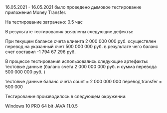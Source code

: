 16.05.2021 - 16.05.2021 было проведено дымовое тестирование приложения Money Transfer.

На тестирование затрачено: 0.5 час

В результате тестирования выявлены следующие дефекты:

При текущем балансе счета клиента 2 000 000 000 руб. осуществлен перевод на указанный счет 500 000 000 руб. в результате чего баланс счет составил -1 794 67 296 руб.

В процессе тестирования использовались следующие артефакты: тестовые данные (баланс счета 2 000 000 000 руб. и сумма перевода 500 000 000 руб. )

тестовые данные 
баланс счета count = 2 000 000 000
перевод transfer = 500 000

Тестирование производилось в следующем окружении:

Windows 10 PRO 64 bit
JAVA 11.0.5